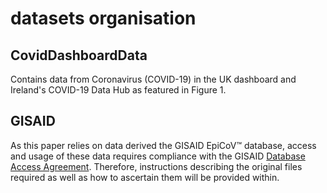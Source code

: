 # datasets organisation
## CovidDashboardData
Contains data from Coronavirus (COVID-19) in the UK dashboard and Ireland's COVID-19 Data Hub as featured in Figure 1.
## GISAID
As this paper relies on data derived the GISAID EpiCoV:tm: database, access and usage of these data requires compliance with the GISAID <a href=https://gisaid.org/terms-of-use/>Database Access Agreement</a>.
Therefore, instructions describing the original files required as well as how to ascertain them will be provided within.
